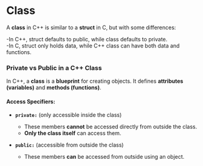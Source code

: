 # Class
A **class** in C++ is similar to a **struct** in C, but with some differences:

-In C++, struct defaults to public, while class defaults to private.\
-In C, struct only holds data, while C++ class can have both data and functions.

### Private vs Public in a C++ Class

In C++, a **class** is a **blueprint** for creating objects. It defines **attributes (variables)** and **methods (functions)**.

#### **Access Specifiers:**
- **`private:`** (only accessible inside the class)
  - These members **cannot** be accessed directly from outside the class.
  - **Only the class itself** can access them.

  
- **`public:`** (accessible from outside the class)
  - These members **can** be accessed from outside using an object.

